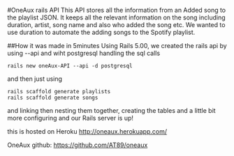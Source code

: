 #OneAux rails API
This API stores all the information from an Added song to the playlist JSON. It keeps all the relevant information on the song including duration, artist, song name and also who added the song etc. We wanted to use duration to automate the adding songs to the Spotify playlist.

##How it was made in 5minutes
Using Rails 5.00, we created the rails api by using --api  and wiht postgresql handling the sql calls
```
rails new oneAux-API --api -d postgresql
```
and then just using 
```
rails scaffold generate playlists
rails scaffold generate songs 
```
and linking then nesting them together, creating the tables and a little bit more configuring and our Rails server is up!

this is hosted on Heroku http://oneaux.herokuapp.com/

OneAux github: https://github.com/AT89/oneaux



